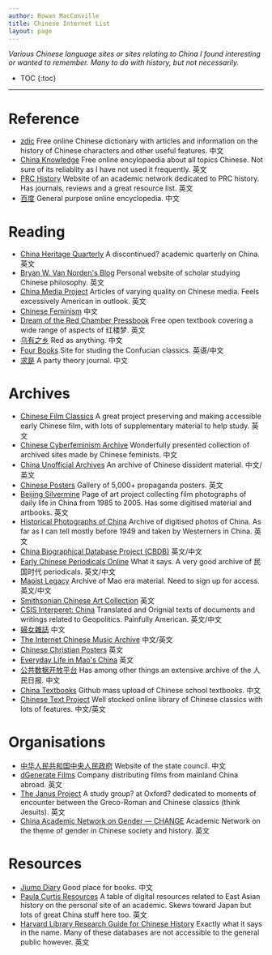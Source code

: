 ```yaml
---
author: Rowan MacConville
title: Chinese Internet List
layout: page
---
```

*Various Chinese language sites or sites relating to China I found interesting or wanted to remember. Many to do with history, but not necessarily.*
* TOC
{:toc}

---
# Reference
- [zdic](www.zdic.net) Free online Chinese dictionary with articles and information on the history of Chinese characters and other useful features. 中文
- [China Knowledge](www.chinaknowledge.de) Free online encylopaedia about all topics Chinese. Not sure of its reliablity as I have not used it frequently. 英文
- [PRC History](http://prchistory.org/) Website of an academic network dedicated to PRC history. Has journals, reviews and a great resource list. 英文
- [百度](https://baike.baidu.com/) General purpose online encyclopedia. 中文

# Reading
- [China Heritage Quarterly](http://chinaheritagequarterly.org/) A discontinued? academic quarterly on China. 英文
- [Bryan W. Van Norden's Blog](https://www.bryanvannorden.com/) Personal website of scholar studying Chinese philosophy. 英文
- [China Media Project](https://chinamediaproject.org/) Articles of varying quality on Chinese media. Feels excessively American in outlook. 英文 
- [Chinese Feminism](https://chinesefeminism.org/) 中文
- [Dream of the Red Chamber Pressbook](https://open.lib.umn.edu/redchamber/) Free open textbook covering a wide range of aspects of 红楼梦. 英文 
- [乌有之乡](https://www.wyzxwk.com/) Red as anything. 中文
- [Four Books](https://fourbooks.org/) Site for studing the Confucian classics. 英语/中文
- [求是](http://www.qstheory.cn/) A party theory journal. 中文

# Archives
- [Chinese Film Classics](https://chinesefilmclassics.org/)  A great project preserving and making accessible early Chinese film, with lots of supplementary material to help study. 英文
- [Chinese Cyberfeminism Archive](https://chinese-cyberfeminism-archive.com/) Wonderfully presented collection of archived sites made by Chinese feminists. 中文
- [China Unofficial Archives](https://minjian-danganguan.org/s/china-unofficial/page/welcome) An archive of Chinese dissident material. 中文/英文
- [Chinese Posters](https://chineseposters.net/) Gallery of 5,000+ propaganda posters. 英文
- [Beijing Silvermine](https://www.beijingsilvermine.com) Page of art project collecting film photographs of daily life in China from 1985 to 2005. Has some digitised material and artbooks. 英文
- [Historical Photographs of China](https://hpcbristol.net/) Archive of digitised photos of China. As far as I can tell mostly before 1949 and taken by Westerners in China. 英文 
- [China Biographical Database Project (CBDB)](https://projects.iq.harvard.edu/cbdb) 英文/中文
- [Early Chinese Periodicals Online](https://ecpo.cats.uni-heidelberg.de/ecpo/) What it says. A very good archive of 民国时代 periodicals. 英文/中文
- [Maoist Legacy](https://maoistlegacy.de/) Archive of Mao era material. Need to sign up for access. 英文/中文
- [Smithsonian Chinese Art Collection](https://asia.si.edu/explore-art-culture/collections/collections-areas/chinese/) 英文
- [CSIS Interperet: China](https://interpret.csis.org/) Translated and Orignial texts of documents and writings related to Geopolitics. Painfully American. 英文/中文 
- [婦女雜誌](https://mhdb.mh.sinica.edu.tw/fnzz/index.php) 中文
- [The Internet Chinese Music Archive](http://www.ibiblio.org/chinese-music/html/chmus-history.html) 中文/英文
- [Chinese Christian Posters](http://ccposters.com/en/pg/home/) 英文
- [Everyday Life in Mao's China](https://everydaylifeinmaoistchina.org/) 英文
- [公共数据开放平台](https://cn.govopendata.com/) Has among other things an extensive archive of the 人民日报. 中文
- [China Textbooks](https://github.com/TapXWorld/ChinaTextbook/) Github mass upload of Chinese school textbooks. 中文
- [Chinese Text Project](https://ctext.org/shenjian/zh) Well stocked online library of Chinese classics with lots of features. 中文/英文

# Organisations
- [中华人民共和国中央人民政府](https://www.gov.cn/) Website of the state council. 中文
- [dGenerate Films](https://www.dgeneratefilms.com/) Company distributing films from mainland China abroad. 英文
- [The Janus Project](https://janus-project.org/) A study group? at Oxford? dedicated to moments of encounter between the Greco-Roman and Chinese classics (think Jesuits). 英文
- [China Academic Network on Gender — CHANGE](https://change.hypotheses.org/) Academic Network on the theme of gender in Chinese society and history. 英文

# Resources
- [Jiumo Diary](https://www.jiumodiary.com/) Good place for books. 中文
- [Paula Curtis Resources](http://prcurtis.com/DH/resources/) A table of digital resources related to East Asian history on the personal site of an academic. Skews toward Japan but lots of great China stuff here too. 英文
- [Harvard Library Research Guide for Chinese History](https://guides.library.harvard.edu/c.php?g=310134) Exactly what it says in the name. Many of these databases are not accessible to the general public however. 英文 

